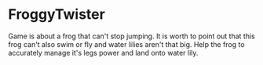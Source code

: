 # FroggyTwister
Game is about a frog that can't stop jumping. It is worth to point out that this frog can't also swim or fly and water lilies aren't that big. Help the frog to accurately manage it's legs power and land onto water lily.
